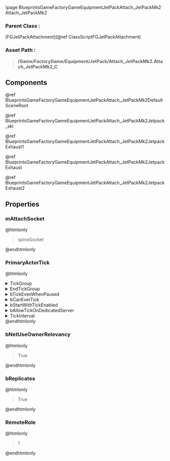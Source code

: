 \page BlueprintsGameFactoryGameEquipmentJetPackAttach_JetPackMk2 Attach_JetPackMk2
### Parent Class :
[FGJetPackAttachment](@ref ClassScriptFGJetPackAttachment)
### Asset Path :
<b><blockquote>/Game/FactoryGame/Equipment/JetPack/Attach_JetPackMk2.Attach_JetPackMk2_C</blockquote></b>
## Components

@ref BlueprintsGameFactoryGameEquipmentJetPackAttach_JetPackMk2DefaultSceneRoot

@ref BlueprintsGameFactoryGameEquipmentJetPackAttach_JetPackMk2Jetpack_skl

@ref BlueprintsGameFactoryGameEquipmentJetPackAttach_JetPackMk2JetpackExhaust1

@ref BlueprintsGameFactoryGameEquipmentJetPackAttach_JetPackMk2JetpackExhaust

@ref BlueprintsGameFactoryGameEquipmentJetPackAttach_JetPackMk2JetpackExhaust2

## Properties

### mAttachSocket
@htmlonly
<blockquote>spineSocket</blockquote>
@endhtmlonly

### PrimaryActorTick
@htmlonly
<details>
 <summary>TickGroup</summary>
<blockquote>0</blockquote>
</details>
<details>
 <summary>EndTickGroup</summary>
<blockquote>0</blockquote>
</details>
<details>
 <summary>bTickEvenWhenPaused</summary>
<blockquote>False</blockquote>
</details>
<details>
 <summary>bCanEverTick</summary>
<blockquote>True</blockquote>
</details>
<details>
 <summary>bStartWithTickEnabled</summary>
<blockquote>False</blockquote>
</details>
<details>
 <summary>bAllowTickOnDedicatedServer</summary>
<blockquote>True</blockquote>
</details>
<details>
 <summary>TickInterval</summary>
<blockquote>0</blockquote>
</details>
@endhtmlonly

### bNetUseOwnerRelevancy
@htmlonly
<blockquote>True</blockquote>
@endhtmlonly

### bReplicates
@htmlonly
<blockquote>True</blockquote>
@endhtmlonly

### RemoteRole
@htmlonly
<blockquote>1</blockquote>
@endhtmlonly

